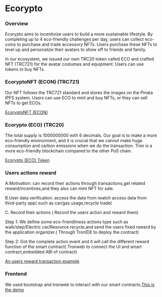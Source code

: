 # Ecorypto

### Overview
Ecorypto aims to incentivize users to build a more sustainable lifestyle. By completing up to 4 eco-friendly challenges per day, users can collect eco-coins to purchase and trade accessory NFTs. Users purchase these NFTs to level up and personalize their avatars to show off to friends and family.


In our ecosystem, we issued our own TRC20 token called ECO and crafted NFT (TRC721) for the avatar costumes and equipment. Users can use tokens to buy NFTs.

### EcoryptoNFT (ECON) (TRC721)
Our NFT follows the TRC721 ​​standard and stores the images on the Pinata IPFS system. Users can use ECO to mint and buy NFTs, or they can sell NFTs to get ECOs.

[EcoryptoNFT (ECON)](https://shasta.tronscan.org/?_ga=2.16682230.1338761535.1668274246-1179746277.1668274246#/token721/TA5RtpBmV8r1Z6QKdqkG22zUazm16Pa86U)

### Ecorypto (ECO) (TRC20)
The total supply is 1000000000 with 6 decimals. Our goal is to make a more eco-friendly environment, and it is crucial that we cannot make huge consumption and carbon emissions when we do the transaction. Tron is a more eco-friendly blockchain compared to the other PoS chain.

[Ecorypto (ECO) Token](https://shasta.tronscan.org/?_ga=2.16682230.1338761535.1668274246-1179746277.1668274246#/token20/TYMeHyQBDot2DNC5Zq1DoFUnfyc3ojRiPC)

### Users actions reward 

A.Motivation: can record their actions through transactions,get related reward/incentives,and they also can mint NFT for sale.

B.User data verification:
  access the data from iwatch
  access data from third-party app( such as car/gas usage,recycle  trade)

C. Record their actions (  Record the users action and reward them)

  Step 1: We define some eco-friendliness actions type such as walk/step/Electric car/Resource recycle,and send the users fixed reward by the application organizer.( Through TronIDE to deploy the contract)
          
  Step 2: Got the complete action event and it will call the different reward function of the smart contract( Tronweb to connect the UI and smart contract,embedded ABI of contract)
  
 [An users reward transaction example](https://shasta.tronscan.org/?_ga=2.16682230.1338761535.1668274246-1179746277.1668274246#/transaction/f4aac125766c5bd2980980e99ae7e65b69c197d3bb0f0e7027408a17a28a23dc)

###  Frontend

We used bootstrap and tronweb to interact with our smart contracts.[This is the demo](https://iamjennyzhao.github.io/tron/)
